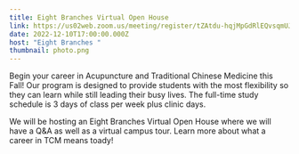 ```yaml
---
title: Eight Branches Virtual Open House
link: https://us02web.zoom.us/meeting/register/tZAtdu-hqjMpGdRlEQvsqmUJmcNyBne0jF5q
date: 2022-12-10T17:00:00.000Z
host: "Eight Branches "
thumbnail: photo.png
---
```

Begin your career in Acupuncture and Traditional Chinese Medicine this Fall! Our program is designed to provide students with the most flexibility so they can learn while still leading their busy lives. The full-time study schedule is 3 days of class per week plus clinic days.

W﻿e will be hosting an Eight Branches Virtual Open House where we will have a Q&A as well as a virtual campus tour. Learn more about what a career in TCM means toady!